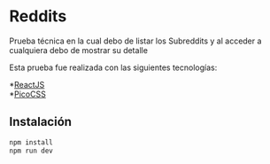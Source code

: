 # Reddits

Prueba técnica en la cual debo de listar los Subreddits y al acceder a cualquiera debo de mostrar su detalle

Esta prueba fue realizada con las siguientes tecnologías:

*[ReactJS](https://reactjs.org/)  
*[PicoCSS](https://picocss.com/)


## Instalación

```bash
npm install
npm run dev
```


